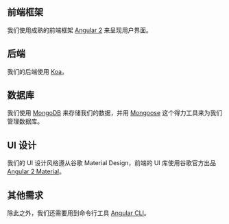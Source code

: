 ## 前端框架
我们使用成熟的前端框架 [Angular 2](https://angular.io/) 来呈现用户界面。

## 后端
我们的后端使用 [Koa](http://koajs.com/)。

## 数据库
我们使用 [MongoDB](https://www.mongodb.com/) 来存储我们的数据，并用 [Mongoose](http://mongoosejs.com/) 这个得力工具来为我们管理数据库。

## UI 设计
我们的 UI 设计风格遵从谷歌 Material Design，前端的 UI 库使用谷歌官方出品 [Angular 2 Material](https://material.angular.io/)。

## 其他需求
除此之外，我们还需要用到命令行工具 [Angular CLI](https://cli.angular.io/)。
